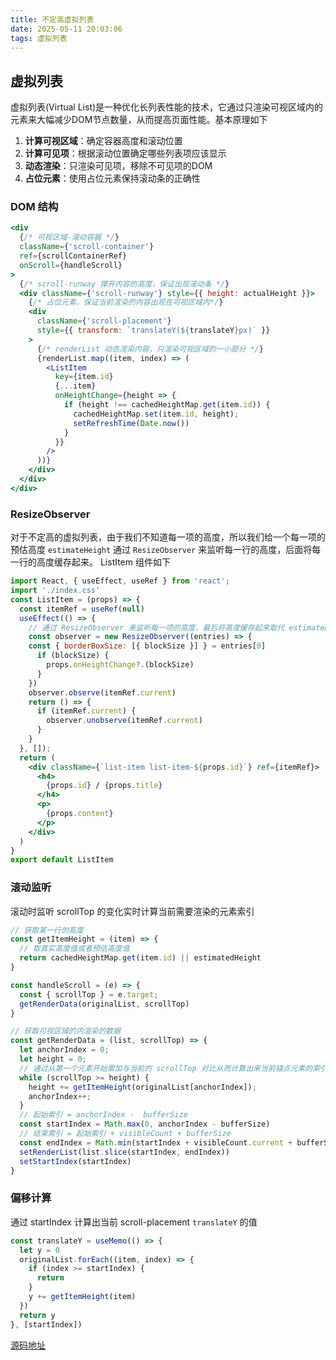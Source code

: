 ```yaml
---
title: 不定高虚拟列表
date: 2025-05-11 20:03:06
tags: 虚拟列表
---
```

## 虚拟列表

虚拟列表(Virtual List)是一种优化长列表性能的技术，它通过只渲染可视区域内的元素来大幅减少DOM节点数量，从而提高页面性能。基本原理如下

1. **计算可视区域**：确定容器高度和滚动位置
2. **计算可见项**：根据滚动位置确定哪些列表项应该显示
3. **动态渲染**：只渲染可见项，移除不可见项的DOM
4. **占位元素**：使用占位元素保持滚动条的正确性

### DOM 结构

```jsx
<div
  {/* 可视区域-滚动容器 */}
  className={'scroll-container'}
  ref={scrollContainerRef}
  onScroll={handleScroll}
>
  {/* scroll-runway 撑开内容的高度，保证出现滚动条 */}
  <div className={'scroll-runway'} style={{ height: actualHeight }}>
    {/* 占位元素，保证当前渲染的内容出现在可视区域内*/}
    <div
      className={'scroll-placement'}
      style={{ transform: `translateY(${translateY}px)` }}
    >
      {/* renderList 动态渲染内容，只渲染可视区域的一小部分 */}
      {renderList.map((item, index) => (
        <ListItem
          key={item.id}
          {...item}
          onHeightChange={height => {
            if (height !== cachedHeightMap.get(item.id)) {
              cachedHeightMap.set(item.id, height);
              setRefreshTime(Date.now())
            }
          }} 
        />
      ))}
    </div>
  </div>
</div>
```

### ResizeObserver
对于不定高的虚拟列表，由于我们不知道每一项的高度，所以我们给一个每一项的预估高度 `estimateHeight`
通过 `ResizeObserver` 来监听每一行的高度，后面将每一行的高度缓存起来。
ListItem 组件如下

```jsx
import React, { useEffect, useRef } from 'react';
import './index.css'
const ListItem = (props) => {
  const itemRef = useRef(null)
  useEffect(() => {
	// 通过 ResizeObserver 来监听每一项的高度，最后将高度缓存起来取代 estimateHeight
    const observer = new ResizeObserver((entries) => {
    const { borderBoxSize: [{ blockSize }] } = entries[0]
      if (blockSize) {
        props.onHeightChange?.(blockSize)
      }
    })
    observer.observe(itemRef.current)
    return () => {
      if (itemRef.current) {
        observer.unobserve(itemRef.current)
      }
    }
  }, []);
  return (
    <div className={`list-item list-item-${props.id}`} ref={itemRef}>
      <h4>
        {props.id} / {props.title}
      </h4>
      <p>
        {props.content}
      </p>
    </div>
  )
}
export default ListItem
```
### 滚动监听
滚动时监听 scrollTop 的变化实时计算当前需要渲染的元素索引
```javascript
// 获取某一行的高度
const getItemHeight = (item) => {
  // 取真实高度值或者预估高度值
  return cachedHeightMap.get(item.id) || estimatedHeight
}

const handleScroll = (e) => {
  const { scrollTop } = e.target;
  getRenderData(originalList, scrollTop)
}

// 获取可视区域的内渲染的数据
const getRenderData = (list, scrollTop) => {
  let anchorIndex = 0;
  let height = 0;
  // 通过从第一个元素开始累加与当前的 scrollTop 对比从而计算出来当前锚点元素的索引 anchorIndex
  while (scrollTop >= height) {
    height += getItemHeight(originalList[anchorIndex]);
    anchorIndex++;
  }
  // 起始索引 = anchorIndex -  bufferSize
  const startIndex = Math.max(0, anchorIndex - bufferSize)
  // 结束索引 = 起始索引 + visibleCount + bufferSize
  const endIndex = Math.min(startIndex + visibleCount.current + bufferSize, list.length - 1)
  setRenderList(list.slice(startIndex, endIndex))
  setStartIndex(startIndex)
}
```
### 偏移计算
通过 startIndex 计算出当前 scroll-placement `translateY` 的值
```javascript
const translateY = useMemo(() => {
  let y = 0
  originalList.forEach((item, index) => {
    if (index >= startIndex) {
      return
    }
    y += getItemHeight(item)
  })
  return y
}, [startIndex])

```
[源码地址](https://github.com/WebEngineerLi/react-virtual-list "点击跳转github")

